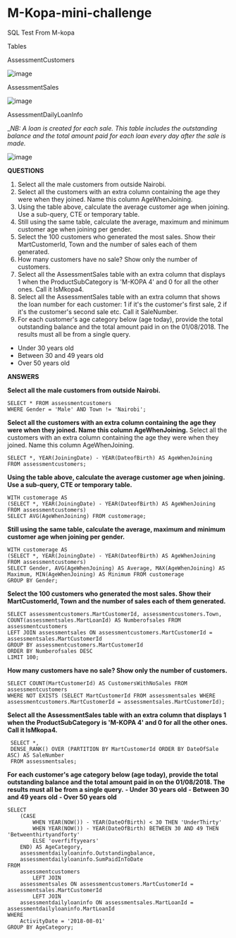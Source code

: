 # M-Kopa-mini-challenge

SQL Test From M-kopa 

Tables 

AssessmentCustomers

![image](https://user-images.githubusercontent.com/10958742/123120438-fa7c8680-d44c-11eb-86d5-c7a9b3d0e67f.png)

AssessmentSales

![image](https://user-images.githubusercontent.com/10958742/123120502-09fbcf80-d44d-11eb-999a-77d7d859fb2f.png)

AssessmentDailyLoanInfo

__NB: A loan is created for each sale. This table includes the outstanding balance and the total amount paid for each loan every day after the sale is made._

![image](https://user-images.githubusercontent.com/10958742/123120523-0f591a00-d44d-11eb-9c6f-6c79cb6e167c.png)

**QUESTIONS**
1. Select all the male customers from outside Nairobi.
2. Select all the customers with an extra column containing the age they were when they joined. Name this column AgeWhenJoining.
3. Using the table above, calculate the average customer age when joining. Use a sub-query, CTE or temporary table.
4. Still using the same table, calculate the average, maximum and minimum customer age when joining per gender.
5. Select the 100 customers who generated the most sales. Show their MartCustomerId, Town and the number of sales each of them generated.
6. How many customers have no sale? Show only the number of customers.
7. Select all the AssessmentSales table with an extra column that displays 1 when the ProductSubCategory is 'M-KOPA 4' and 0 for all the other ones. Call it IsMkopa4.
8. Select all the AssessmentSales table with an extra column that shows the loan number for each customer: 1 if it's the customer's first sale, 2 if it's the customer's second sale etc. Call it SaleNumber.
9. For each customer's age category below (age today), provide the total outstanding balance and the total amount paid in on the 01/08/2018. The results must all be from a single query.
- Under 30 years old
-  Between 30 and 49 years old
- Over 50 years old

**ANSWERS**

**Select all the male customers from outside Nairobi.**
```
SELECT * FROM assessmentcustomers
WHERE Gender = 'Male' AND Town != 'Nairobi';
```

**Select all the customers with an extra column containing the age they were when they joined. Name this column AgeWhenJoining.**
Select all the customers with an extra column containing the age they were when they joined. Name this column AgeWhenJoining.
```
SELECT *, YEAR(JoiningDate) - YEAR(DateofBirth) AS AgeWhenJoining
FROM assessmentcustomers;
```

**Using the table above, calculate the average customer age when joining. Use a sub-query, CTE or temporary table.**
```
WITH customerage AS 
(SELECT *, YEAR(JoiningDate) - YEAR(DateofBirth) AS AgeWhenJoining FROM assessmentcustomers)
SELECT AVG(AgeWhenJoining) FROM customerage;
```

**Still using the same table, calculate the average, maximum and minimum customer age when joining per gender.**
```
WITH customerage AS 
(SELECT *, YEAR(JoiningDate) - YEAR(DateofBirth) AS AgeWhenJoining FROM assessmentcustomers)
SELECT Gender, AVG(AgeWhenJoining) AS Average, MAX(AgeWhenJoining) AS Maximum, MIN(AgeWhenJoining) AS Minimum FROM customerage
GROUP BY Gender;
```

**Select the 100 customers who generated the most sales. Show their MartCustomerId, Town and the number of sales each of them generated.**
```
SELECT assessmentcustomers.MartCustomerId, assessmentcustomers.Town, COUNT(assessmentsales.MartLoanId) AS Numberofsales FROM assessmentcustomers
LEFT JOIN assessmentsales ON assessmentcustomers.MartCustomerId = assessmentsales.MartCustomerId
GROUP BY assessmentcustomers.MartCustomerId
ORDER BY Numberofsales DESC 
LIMIT 100;
```

**How many customers have no sale? Show only the number of customers.**
```
SELECT COUNT(MartCustomerId) AS CustomersWithNoSales FROM assessmentcustomers
WHERE NOT EXISTS (SELECT MartCustomerId FROM assessmentsales WHERE assessmentcustomers.MartCustomerId = assessmentsales.MartCustomerId);
```

**Select all the AssessmentSales table with an extra column that displays 1 when the ProductSubCategory is 'M-KOPA 4' and 0 for all the other ones. Call it IsMkopa4.**
```
 SELECT *, 
 DENSE_RANK() OVER (PARTITION BY MartCustomerId ORDER BY DateOfSale ASC) AS SaleNumber
 FROM assessmentsales;
```

**For each customer's age category below (age today), provide the total outstanding balance and the total amount paid in on the 01/08/2018. The results must all be from a single query.**
**- Under 30 years old**
**-  Between 30 and 49 years old**
**- Over 50 years old**
```
SELECT 
    (CASE
        WHEN YEAR(NOW()) - YEAR(DateOfBirth) < 30 THEN 'UnderThirty'
        WHEN YEAR(NOW()) - YEAR(DateOfBirth) BETWEEN 30 AND 49 THEN 'Betweenthirtyandforty'
        ELSE 'overfiftyyears'
    END) AS AgeCategory,
    assessmentdailyloaninfo.Outstandingbalance,
    assessmentdailyloaninfo.SumPaidInToDate
FROM
    assessmentcustomers
        LEFT JOIN
    assessmentsales ON assessmentcustomers.MartCustomerId = assessmentsales.MartCustomerId
        LEFT JOIN
    assessmentdailyloaninfo ON assessmentsales.MartLoanId = assessmentdailyloaninfo.MartLoanId
WHERE
    ActivityDate = '2018-08-01'
GROUP BY AgeCategory;
```
